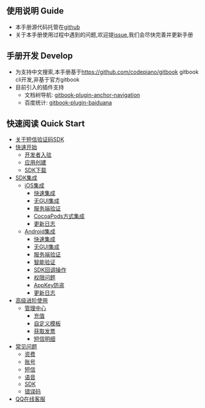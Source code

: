 
## 使用说明 Guide
- 本手册源代码托管在[github](https://github.com/luhua00/smssdk-handbook)
- 关于本手册使用过程中遇到的问题,欢迎提[issue](https://github.com/luhua00/smssdk-handbook/issues),我们会尽快完善并更新手册

## 手册开发 Develop
- 为支持中文搜索,本手册基于<https://github.com/codepiano/gitbook> gitbook cli开发,非基于官方gitbook
- 目前引入的插件支持
  - 文档树导航: [gitbook-plugin-anchor-navigation](https://www.npmjs.com/package/gitbook-plugin-anchor-navigation)
  - 百度统计: [gitbook-plugin-baiduana](https://www.npmjs.com/package/gitbook-plugin-baiduana)

## 快速阅读 Quick Start

* [关于短信验证码SDK](http://sms.mob.com/#/sms)
* [快速开始](start/index.md)
  - [开发者入驻](start/developer-reg.md)
  - [应用创建](start/app-create.md)
  - [SDK下载](start/app-create.md)
* [SDK集成](sdk/index.md)
  - [iOS集成](sdk/ios.md)
    - [快速集成](sdk/ios/quick.md)
    - [无GUI集成](sdk/ios/gui.md)
    - [服务端验证](sdk/ios/server.md)
    - [CocoaPods方式集成](sdk/ios/cocoapods.md)
    - [更新日志](sdk/ios/log.md)
  - [Android集成](sdk/android.md)
    - [快速集成](sdk/android/quick.md)
    - [无GUI集成](sdk/android/gui.md)
    - [服务端验证](sdk/android/server.md)
    - [智能验证](sdk/android/intelligent.md)
    - [SDK回调操作](sdk/android/callback.md)
    - [权限问题](sdk/android/access.md)
    - [AppKey防盗](sdk/android/appkey.md)
    - [更新日志](sdk/android/log.md)
* [高级进阶使用](senior/index.md)
  - [管理中心](senior/manage-center.md)
    - [充值](senior/charge.md)
    - [自定义模板](senior/charge.md)
    - [获取发票](senior/tpl-manage.md)
    - [短信明细](senior/list.md)
* [常见问题](help/index.md)
  - [资费](help/fee.md)
  - [账号](help/account.md)
  - [短信](help/sms.md)
  - [语音](help/voice.md)
  - [SDK](help/sdk.md)
  - [错误码](help/error-code.md)
* [QQ在线客服](http://wpa.b.qq.com/cgi/wpa.php?ln=1&key=XzkzODA1NTI4OV8yNDExODhfNDAwNjg1MjIxNl8yXw)
